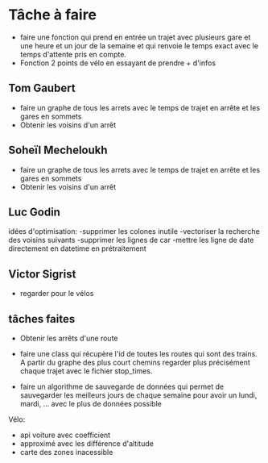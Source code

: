 # Tâche à faire

- faire une fonction qui prend en entrée un trajet avec plusieurs gare et une heure et un jour de la semaine et qui renvoie le temps exact avec le temps d'attente pris en compte.
- Fonction 2 points de vélo en essayant de prendre + d'infos


## Tom Gaubert

- faire un graphe de tous les arrets avec le temps de trajet en arrête et les gares en sommets
- Obtenir les voisins d'un arrêt

## Soheïl Mecheloukh

- faire un graphe de tous les arrets avec le temps de trajet en arrête et les gares en sommets
- Obtenir les voisins d'un arrêt

## Luc Godin

idées d'optimisation:
    -supprimer les colones inutile
    -vectoriser la recherche des voisins suivants
    -supprimer les lignes de car
    -mettre les ligne de date directement en datetime en prétraitement

## Victor Sigrist

- regarder pour le vélos

## tâches faites

- Obtenir les arrêts d'une route
- faire une class qui récupère l'id de toutes les routes qui sont des trains.
A partir du graphe des plus court chemins regarder plus précisément chaque trajet avec le fichier stop_times.

- faire un algorithme de sauvegarde de données qui permet de sauvegarder les meilleurs jours de chaque semaine
pour avoir un lundi, mardi, ... avec le plus de données possible 

Vélo:

- api voiture avec coefficient
- approximé avec les différence d'altitude
- carte des zones inacessible



